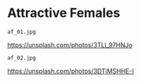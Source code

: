 # Attractive Females

`af_01.jpg`

https://unsplash.com/photos/3TLl_97HNJo

`af_02.jpg`

https://unsplash.com/photos/3DTjMSHHE-I

